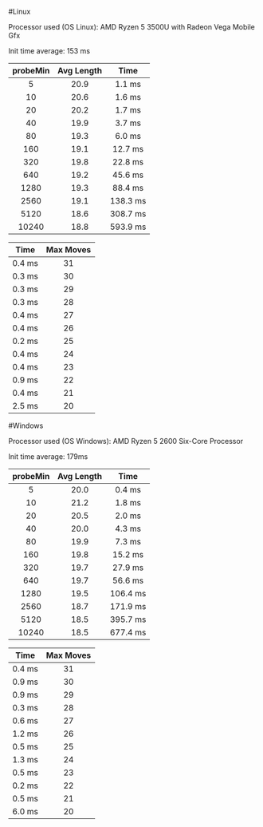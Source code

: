 #Linux

Processor used (OS Linux): AMD Ryzen 5 3500U with Radeon Vega Mobile Gfx

Init time average: 153 ms

| probeMin | Avg Length |   Time   |
|:--------:|:----------:|:--------:|
|      5   |    20.9    |   1.1 ms |
|     10   |    20.6    |   1.6 ms |
|     20   |    20.2    |   1.7 ms |
|     40   |    19.9    |   3.7 ms |
|     80   |    19.3    |   6.0 ms |
|    160   |    19.1    |  12.7 ms |
|    320   |    19.8    |  22.8 ms |
|    640   |    19.2    |  45.6 ms |
|   1280   |    19.3    |  88.4 ms |
|   2560   |    19.1    | 138.3 ms |
|   5120   |    18.6    | 308.7 ms |
|  10240   |    18.8    | 593.9 ms |

|   Time    |  Max Moves |
|:---------:|:----------:|
|  0.4 ms   |     31     |
|  0.3 ms   |     30     |
|  0.3 ms   |     29     |
|  0.3 ms   |     28     |
|  0.4 ms   |     27     |
|  0.4 ms   |     26     |
|  0.2 ms   |     25     |
|  0.4 ms   |     24     |
|  0.4 ms   |     23     |
|  0.9 ms   |     22     |
|  0.4 ms   |     21     |
|  2.5 ms   |     20     |

#Windows

Processor used (OS Windows): AMD Ryzen 5 2600 Six-Core Processor

Init time average: 179ms

| probeMin | Avg Length |   Time   |
|:--------:|:----------:|:--------:|
|      5   |    20.0    |   0.4 ms |
|     10   |    21.2    |   1.8 ms |
|     20   |    20.5    |   2.0 ms |
|     40   |    20.0    |   4.3 ms |
|     80   |    19.9    |   7.3 ms |
|    160   |    19.8    |  15.2 ms |
|    320   |    19.7    |  27.9 ms |
|    640   |    19.7    |  56.6 ms |
|   1280   |    19.5    | 106.4 ms |
|   2560   |    18.7    | 171.9 ms |
|   5120   |    18.5    | 395.7 ms |
|  10240   |    18.5    | 677.4 ms |

|   Time    |  Max Moves |
|:---------:|:----------:|
|  0.4 ms   |     31     |
|  0.9 ms   |     30     |
|  0.9 ms   |     29     |
|  0.3 ms   |     28     |
|  0.6 ms   |     27     |
|  1.2 ms   |     26     |
|  0.5 ms   |     25     |
|  1.3 ms   |     24     |
|  0.5 ms   |     23     |
|  0.2 ms   |     22     |
|  0.5 ms   |     21     |
|  6.0 ms   |     20     |

    